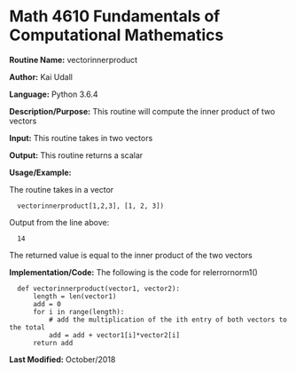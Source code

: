 # Math 4610 Fundamentals of Computational Mathematics

**Routine Name:**           vectorinnerproduct

**Author:** Kai Udall

**Language:** Python 3.6.4

**Description/Purpose:** This routine will compute the inner product of two vectors

**Input:** This routine takes in two vectors

**Output:** This routine returns a scalar

**Usage/Example:**

The routine takes in a vector

      vectorinnerproduct[1,2,3], [1, 2, 3])

Output from the line above:

      14

The returned value is equal to the inner product of the two vectors

**Implementation/Code:** The following is the code for relerrornorm1()

      def vectorinnerproduct(vector1, vector2):
          length = len(vector1)
          add = 0
          for i in range(length):
              # add the multiplication of the ith entry of both vectors to the total
              add = add + vector1[i]*vector2[i]
          return add

**Last Modified:** October/2018
